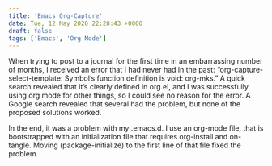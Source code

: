 ```yaml
---
title: 'Emacs Org-Capture'
date: Tue, 12 May 2020 22:28:43 +0000
draft: false
tags: ['Emacs', 'Org Mode']
---
```


When trying to post to a journal for the first time in an embarrassing number of months, I received an error that I had never had in the past: “org-capture-select-template: Symbol’s function definition is void: org-mks.” A quick search revealed that it’s clearly defined in org.el, and I was successfully using org mode for other things, so I could see no reason for the error. A Google search revealed that several had the problem, but none of the proposed solutions worked.

In the end, it was a problem with my .emacs.d. I use an org-mode file, that is bootstrapped with an initialization file that requires org-install and on-tangle. Moving (package-initialize) to the first line of that file fixed the problem.

